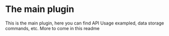 # The main plugin

This is the main plugin, here you can find API Usage exampled, data storage
commands, etc. More to come in this readme